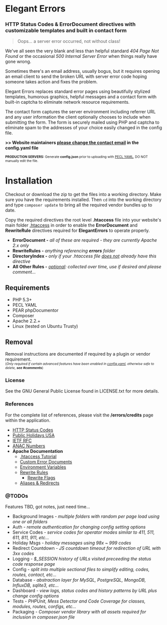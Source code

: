 # Elegant Errors

### HTTP Status Codes & ErrorDocument directives with customizable templates and built in contact form

> Oops... a server error occurred, not without class!

We've all seen the very blank and less than helpful standard *404 Page Not Found* or the occasional *500 Internal Server Error* when things really have gone wrong.
 
Sometimes there's an email address, usually bogus, but it requires opening an email client to send the broken URL with server error code hoping someone takes action and fixes the problem.
  
Elegant Errors replaces standard error pages using beautifully stylized templates, humorous graphics, helpful messages and a contact form with built-in captcha to eliminate network resource requirements.

The contact form captures the server environment including referrer URL and any user information the client optionally chooses to include when submitting the form.  The form is securely mailed using PHP and captcha to eliminate spam to the addresses of your choice easily changed in the config file. 

__>> Website maintainers <u>please change the contact email</u> in the config.yaml file__

<span style="font-size:75%;"> __PRODUCTION SERVERS:__ Generate __config.json__ prior to uploading with [PECL YAML](http://php.net/manual/en/book.yaml.php), DO NOT manually edit the file.</span>

# Installation

Checkout or download the zip to get the files into a working directory.  Make sure you have the requirements installed.  Then ```cd``` into the working directory and type ```composer update``` to bring all the required vendor bundles up to date.

Copy the required directives the root level **.htaccess** file into your website's main folder <u>.htaccess</u> in order to enable the __ErrorDocument__ and __RewriteRule__ directives required for __ElegantErrors__ to operate properly.

+ __ErrorDocument -__ *all of these are required - they are currently Apache 2.x only*
+ __RewriteRules -__ *anything referencing __errors__ folder*
+ __DirectoryIndex -__ *only if your .htaccess file <u>does not</u> already have this directive*
+ __All Other Rules -__ *<u>optional</u>: collected over time, use if desired and please comment...*

## Requirements

+ PHP 5.3+
+ PECL YAML
+ PEAR phpDocumentor
+ Composer
+ Apache 2.2.+
+ Linux (tested on Ubuntu Trusty)

## Removal

Removal instructions are documented if required by a plugin or vendor requirement.<br />
<span style="font-size:75%;">(*Only required if certain advanced features have been enabled in <u>config.yaml</u>, otherwise safe to delete, __see #comments__*)</span>

### License
See the GNU General Public License found in LICENSE.txt for more details.  
  
### References
For the complete list of references, please visit the __/errors/credits__ page within the application.
+ [HTTP Status Codes](https://en.wikipedia.org/wiki/Public_holidays_in_the_United_States)
+ [Public Holidays USA](https://en.wikipedia.org/wiki/Public_holidays_in_the_United_States)
+ [IETF RFC](https://www.ietf.org/rfc.html)
+ [ANAC Numbers](https://en.wikipedia.org/wiki/Automatic_number_announcement_circuit#ANAC_numbers)
+ __Apache Documentation__
  + [.htaccess Tutorial](http://httpd.apache.org/docs/current/howto/htaccess.html)
  + [Custom Error Documents](https://httpd.apache.org/docs/2.4/custom-error.html)
  + [Environment Variables](https://httpd.apache.org/docs/2.2/env.html)
  + [Rewrite Rules](http://httpd.apache.org/docs/2.2/mod/mod_rewrite.html)
    + [Rewrite Flags](https://httpd.apache.org/docs/2.4/rewrite/flags.html)    
  + [Aliases & Redirects](https://httpd.apache.org/docs/2.2/mod/mod_alias.html)

### @TODOs

Features TBD, got notes, just need time...

+ Background Images - *multiple folders with random per page load using one or all folders*
+ Auth - *remote authentication for changing config setting options*
+ Service Codes - *service codes for operator modes similar to 411, 511, 611, 811, 911, etc...*
+ Holiday Msgs - *holiday messages using 98x ~ 999 codes*
+ Redirect Countdown - *JS countdown timeout for redirection of URL with 3xx codes*
+ Logging - *$_SESSION history of URLs visited preceeding the status code response page*
+ Config - *split into multiple sectional files to simplify editing, codes, routes, contact, etc...*
+ Database - *abstraction layer for MySQL, PostgreSQL, MongoDB, InfluxDB, sqlite3, etc...*
+ Dashboard - *view logs, status codes and history patterns by URL plus change config options*
+ Tests - *PHPUnit, Mess Detector and Code Coverage for classes, modules, routes, configs, etc...*
+ Packaging - *Composer vendor library with all assets required for inclusion in composer.json file*
